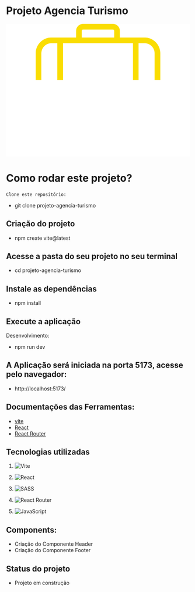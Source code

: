 # Projeto Agencia Turismo
![Logo](./src/components/img/logo.svg)
# Como rodar este projeto?
    Clone este repositório: 
- git clone projeto-agencia-turismo

 ## Criação do projeto
 -   npm create vite@latest

 ## Acesse a pasta do seu projeto no seu terminal
 -   cd projeto-agencia-turismo

 ## Instale as dependências
 -   npm install

 ## Execute a aplicação
   Desenvolvimento:
   -  npm run dev  

## A Aplicação será iniciada na porta  5173, acesse pelo navegador:
  -   http://localhost:5173/      

## Documentações das Ferramentas:
- [vite](https://vitejs.dev/)
- [React](https://react.dev/)
- [React Router](https://reactrouter.com/en/main)

## Tecnologias utilizadas

1. ![Vite](https://img.shields.io/badge/vite-%23646CFF.svg?style=for-the-badge&logo=vite&logoColor=white)

1. ![React](https://img.shields.io/badge/react-%2320232a.svg?style=for-the-badge&logo=react&logoColor=%2361DAFB)

1. ![SASS](https://img.shields.io/badge/SASS-hotpink.svg?style=for-the-badge&logo=SASS&logoColor=white)

1. ![React Router](https://img.shields.io/badge/React_Router-CA4245?style=for-the-badge&logo=react-router&logoColor=white)

1. ![JavaScript](https://img.shields.io/badge/javascript-%23323330.svg?style=for-the-badge&logo=javascript&logoColor=%23F7DF1E)

## Components:

- Criação do Componente Header
- Criação do Componente Footer

## Status do projeto
- Projeto em construção

